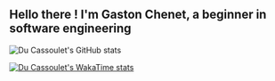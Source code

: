 ## Hello there ! I'm Gaston Chenet, a beginner in software engineering

![Du Cassoulet's GitHub stats](https://github-readme-stats.vercel.app/api?username=du-cassoulet&show_icons=true&theme=dark)

[![Du Cassoulet's WakaTime stats](https://github-readme-stats.vercel.app/api/wakatime?username=du_cassoulet)](https://github.com/du-cassoulet)
